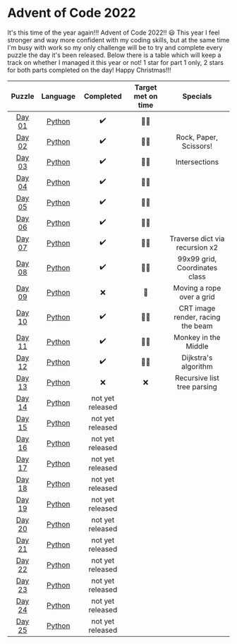 # Advent of Code 2022

It's this time of the year again!!! Advent of Code 2022!! :smiley:
This year I feel stronger and way more confident with my coding skills, but at the same time I'm busy with work so my only challenge will be to try and complete every puzzle the day it's been released. Below there is a table which will keep a track on whether I managed it this year or not! 1 star for part 1 only, 2 stars for both parts completed on the day! Happy Christmas!!!

|      Puzzle         |           Language             |     Completed    | Target met on time | Specials |
|:-------------------:|:------------------------------:|:----------------:|:------------------:|:----------:|
| [Day 01](./day_01)  |  [Python](./day_01/day_01.py)  |:heavy_check_mark:|:star2::star2:||
| [Day 02](./day_02)  |  [Python](./day_02/day_02.py)  |:heavy_check_mark:|:star2::star2:| Rock, Paper, Scissors!|
| [Day 03](./day_03)  |  [Python](./day_03/day_03.py)  |:heavy_check_mark:|:star2::star2:| Intersections |
| [Day 04](./day_04)  |  [Python](./day_04/day_04.py)  |:heavy_check_mark:|:star2::star2:||
| [Day 05](./day_05)  |  [Python](./day_05/day_05.py)  |:heavy_check_mark:|:star2::star2:||
| [Day 06](./day_06)  |  [Python](./day_06/day_06.py)  |:heavy_check_mark:|:star2::star2:||
| [Day 07](./day_07)  |  [Python](./day_07/day_07.py)  |:heavy_check_mark:|:star2::star2:| Traverse dict via recursion x2 |
| [Day 08](./day_08)  |  [Python](./day_08/day_08.py)  |:heavy_check_mark:|:star2::star2:| 99x99 grid, Coordinates class |
| [Day 09](./day_09)  |  [Python](./day_09/day_09.py)  |:x:|:star2:| Moving a rope over a grid |
| [Day 10](./day_10)  |  [Python](./day_10/day_10.py)  |:heavy_check_mark:|:star2::star2:| CRT image render, racing the beam |
| [Day 11](./day_11)  |  [Python](./day_11/day_11.py)  |:heavy_check_mark:|:star2::star2:| Monkey in the Middle |
| [Day 12](./day_12)  |  [Python](./day_12/day_12.py)  |:heavy_check_mark:|:star2::star2:| Dijkstra's algorithm |
| [Day 13](./day_13)  |  [Python](./day_13/day_13.py)  |:x:|:x:| Recursive list tree parsing |
| [Day 14](./day_14)  |  [Python](./day_14/day_14.py)  | not yet released |||
| [Day 15](./day_15)  |  [Python](./day_15/day_15.py)  | not yet released |||
| [Day 16](./day_16)  |  [Python](./day_16/day_16.py)  | not yet released |||
| [Day 17](./day_17)  |  [Python](./day_17/day_17.py)  | not yet released |||
| [Day 18](./day_18)  |  [Python](./day_18/day_18.py)  | not yet released |||
| [Day 19](./day_19)  |  [Python](./day_19/day_19.py)  | not yet released |||
| [Day 20](./day_20)  |  [Python](./day_20/day_20.py)  | not yet released |||
| [Day 21](./day_21)  |  [Python](./day_21/day_21.py)  | not yet released |||
| [Day 22](./day_22)  |  [Python](./day_22/day_22.py)  | not yet released |||
| [Day 23](./day_23)  |  [Python](./day_23/day_23.py)  | not yet released |||
| [Day 24](./day_24)  |  [Python](./day_24/day_24.py)  | not yet released |||
| [Day 25](./day_25)  |  [Python](./day_25/day_25.py)  | not yet released |||